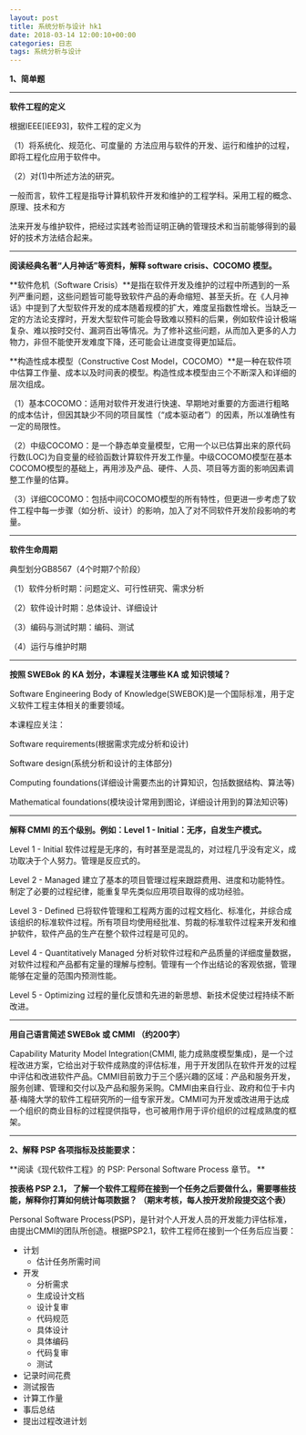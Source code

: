 ```yaml
---
layout: post
title: 系统分析与设计 hk1
date: 2018-03-14 12:00:10+00:00
categories: 日志
tags: 系统分析与设计
---
```




**1、简单题**

------

**软件工程的定义**

根据IEEE[IEE93]，软件工程的定义为

（1）将系统化、规范化、可度量的 方法应用与软件的开发、运行和维护的过程， 即将工程化应用于软件中。

（2）对(1)中所述方法的研究。

一般而言，软件工程是指导计算机软件开发和维护的工程学科。采用工程的概念、原理、技术和方

法来开发与维护软件，把经过实践考验而证明正确的管理技术和当前能够得到的最好的技术方法结合起来。

------

**阅读经典名著“人月神话”等资料，解释 software crisis、COCOMO 模型。**

**软件危机（Software Crisis）**是指在软件开发及维护的过程中所遇到的一系列严重问题，这些问题皆可能导致软件产品的寿命缩短、甚至夭折。在《人月神话》中提到了大型软件开发的成本随着规模的扩大，难度呈指数性增长。当缺乏一定的方法论支撑时，开发大型软件可能会导致难以预料的后果，例如软件设计极端复杂、难以按时交付、漏洞百出等情况。为了修补这些问题，从而加入更多的人力物力，非但不能使开发难度下降，还可能会让进度变得更加延后。

**构造性成本模型（Constructive Cost Model，COCOMO）**是一种在软件项中估算工作量、成本以及时间表的模型。构造性成本模型由三个不断深入和详细的层次组成。

（1）基本COCOMO：适用对软件开发进行快速、早期地对重要的方面进行粗略的成本估计，但因其缺少不同的项目属性（“成本驱动者”）的因素，所以准确性有一定的局限性。

（2）中级COCOMO：是一个静态单变量模型，它用一个以已估算出来的原代码行数(LOC)为自变量的经验函数计算软件开发工作量。中级COCOMO模型在基本COCOMO模型的基础上，再用涉及产品、硬件、人员、项目等方面的影响因素调整工作量的估算。

（3）详细COCOMO：包括中间COCOMO模型的所有特性，但更进一步考虑了软件工程中每一步骤（如分析、设计）的影响，加入了对不同软件开发阶段影响的考量。

------

**软件生命周期**

典型划分GB8567（4个时期7个阶段）

（1）软件分析时期：问题定义、可行性研究、需求分析

（2）软件设计时期：总体设计、详细设计

（3）编码与测试时期：编码、测试

（4）运行与维护时期

------

**按照 SWEBok 的 KA 划分，本课程关注哪些 KA 或 知识领域？**

Software Engineering Body of Knowledge(SWEBOK)是一个国际标准，用于定义软件工程主体相关的重要领域。

本课程应关注：

Software requirements(根据需求完成分析和设计)

Software design(系统分析和设计的主体部分)

Computing foundations(详细设计需要杰出的计算知识，包括数据结构、算法等)

Mathematical foundations(模块设计常用到图论，详细设计用到的算法知识等)

------

**解释 CMMI 的五个级别。例如：Level 1 - Initial：无序，自发生产模式。**

Level 1 - Initial 软件过程是无序的，有时甚至是混乱的，对过程几乎没有定义，成功取决于个人努力。管理是反应式的。

Level 2 - Managed 建立了基本的项目管理过程来跟踪费用、进度和功能特性。制定了必要的过程纪律，能重复早先类似应用项目取得的成功经验。

Level 3 - Defined 已将软件管理和工程两方面的过程文档化、标准化，并综合成该组织的标准软件过程。所有项目均使用经批准、剪裁的标准软件过程来开发和维护软件，软件产品的生产在整个软件过程是可见的。

Level 4 - Quantitatively Managed 分析对软件过程和产品质量的详细度量数据，对软件过程和产品都有定量的理解与控制。管理有一个作出结论的客观依据，管理能够在定量的范围内预测性能。

Level 5 - Optimizing 过程的量化反馈和先进的新思想、新技术促使过程持续不断改进。

------

**用自己语言简述 SWEBok 或 CMMI （约200字）**

Capability Maturity Model Integration(CMMI, 能力成熟度模型集成)，是一个过程改进方案，它给出对于软件成熟度的评估标准，用于开发团队在软件开发的过程中评估和改进软件产品。CMMI目前致力于三个感兴趣的区域：产品和服务开发，服务创建、管理和交付以及产品和服务采购。CMMI由来自行业、政府和位于卡内基·梅隆大学的软件工程研究所的一组专家开发。CMMI可为开发或改进用于达成一个组织的商业目标的过程提供指导，也可被用作用于评价组织的过程成熟度的框架。

------

**2、解释 PSP 各项指标及技能要求：**

**阅读《现代软件工程》的 PSP: Personal Software Process 章节。 **

**按表格 PSP 2.1， 了解一个软件工程师在接到一个任务之后要做什么，需要哪些技能，解释你打算如何统计每项数据？ （期末考核，每人按开发阶段提交这个表）**

Personal Software Process(PSP)，是针对个人开发人员的开发能力评估标准，由提出CMMI的团队所创造。根据PSP2.1，软件工程师在接到一个任务后应当要：

- 计划
  - 估计任务所需时间
- 开发
  - 分析需求
  - 生成设计文档
  - 设计复审
  - 代码规范
  - 具体设计
  - 具体编码
  - 代码复审
  - 测试
- 记录时间花费
- 测试报告
- 计算工作量
- 事后总结
- 提出过程改进计划

​

​